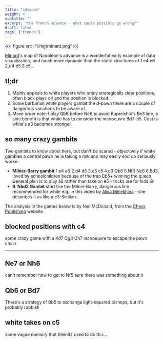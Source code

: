 ```yaml
---
title: "advance"
weight: 4
subtitle: ""
excerpt: "the french advance - what could possibly go wrong?"
draft: false
tags: ['french']
---
```

{{< figure src="/img/minard.png">}}

[Minard](https://en.wikipedia.org/wiki/Charles_Joseph_Minard)'s map of Napoleon's advance is a wonderful early example of data visualization, and much more dynamic than the static structures of 1.e4 e6 2.d4 d5 3.e5...

## tl;dr
1) Mainly appeals to white players who enjoy strategically clear positions, often black plays c4 and the position is blocked. 
2) Some barbarian white players gambit the d-pawn there are a couple of dangerous variations to be aware of.  
3) Move order note: I play Qb6 before Nc6 to avoid Kupreichik's Be3 line, a side benefit is that white has to consider the manoeuvre Bd7-b5. Cost is white's a3 becomes stronger.

## so many crazy gambits

Two gambits to know about here, but don't be scared - objectively if white gambles a central pawn he is taking a risk and may easily end up seriously worse. 
+ **Milner-Barry gambit** 1.e4 e6 2.d4 d5 3.e5 c5 4.c3 Qb6 5.Nf3 Nc6 6.Bd3, loved by schoolchildren because of the trap Bb5+ winning the queen. General plan is to play a6 rather than take on e5 - tricks are for kids 😀
+ **9. Nbd2 Gambit** start like the Milner-Barry, dangerous line recommended for white e.g. in this video by [Alisa Melekhina](https://www.youtube.com/watch?v=UGs7bmXSrSE) - she describes it as like a c3-Sicilian. 

The analysis in the games below is by Neil McDonald, from the [Chess Publishing](https://www.chesspublishing.com/content/) website.

<div class="cbreplay" data-url="/pgn/advancegambit.pgn">
</div>

## blocked positions with c4
some crazy game with a Kd7 Qg8 Qh7 manoeuvre to escape the pawn chain 

---

## Ne7 or Nh6
can't remember how to get to Nf5 sure there was something about it

## Qb6 or Bd7
There's a strategy of Bb5 to exchange light-squared bishops, but it's probably rubbish

## white takes on c5 
some vague memory that Steinitz used to do this...
